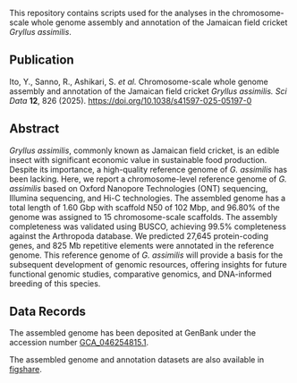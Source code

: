 This repository contains scripts used for the analyses in the chromosome-scale whole genome assembly and annotation of the Jamaican field cricket *Gryllus assimilis*.

## Publication
Ito, Y., Sanno, R., Ashikari, S. *et al.* Chromosome-scale whole genome assembly and annotation of the Jamaican field cricket *Gryllus assimilis. Sci Data* **12**, 826 (2025). https://doi.org/10.1038/s41597-025-05197-0

## Abstract
*Gryllus assimilis*, commonly known as Jamaican field cricket, is an edible insect with significant economic value in sustainable food production. Despite its importance, a high-quality reference genome of *G. assimilis* has been lacking. Here, we report a chromosome-level reference genome of *G. assimilis* based on Oxford Nanopore Technologies (ONT) sequencing, Illumina sequencing, and Hi-C technologies. The assembled genome has a total length of 1.60 Gbp with scaffold N50 of 102 Mbp, and 96.80% of the genome was assigned to 15 chromosome-scale scaffolds. The assembly completeness was validated using BUSCO, achieving 99.5% completeness against the Arthropoda database. We predicted 27,645 protein-coding genes, and 825 Mb repetitive elements were annotated in the reference genome. This reference genome of *G. assimilis* will provide a basis for the subsequent development of genomic resources, offering insights for future functional genomic studies, comparative genomics, and DNA-informed breeding of this species. 

## Data Records
The assembled genome has been deposited at GenBank under the accession number [GCA_046254815.1](https://www.ncbi.nlm.nih.gov/datasets/genome/GCA_046254815.1/).
  
The assembled genome and annotation datasets are also available in [figshare](https://figshare.com/articles/dataset/_b_Chromosome-scale_whole_genome_sequences_and_annotation_of_the_Jamaican_field_cricket_b_b_i_Gryllus_assimilis_i_b_/26761927).
